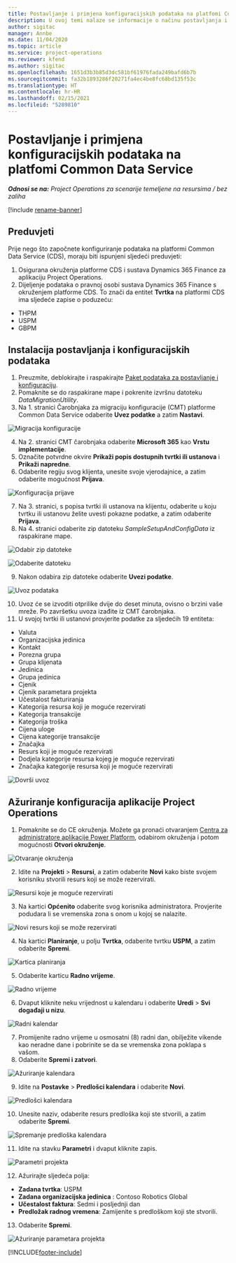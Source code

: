 ```yaml
---
title: Postavljanje i primjena konfiguracijskih podataka na platfomi Common Data Service
description: U ovoj temi nalaze se informacije o načinu postavljanja i primjene konfiguracijskih podataka u aplikaciji Project Operations.
author: sigitac
manager: Annbe
ms.date: 11/04/2020
ms.topic: article
ms.service: project-operations
ms.reviewer: kfend
ms.author: sigitac
ms.openlocfilehash: 1651d3b3b85d3dc581bf61976fada249bafd6b7b
ms.sourcegitcommit: fa32b1893286f20271fa4ec4be8fc68bd135f53c
ms.translationtype: HT
ms.contentlocale: hr-HR
ms.lasthandoff: 02/15/2021
ms.locfileid: "5289810"
---
```

# <a name="set-up-and-apply-configuration-data-in-the-common-data-service"></a>Postavljanje i primjena konfiguracijskih podataka na platfomi Common Data Service 

_**Odnosi se na:** Project Operations za scenarije temeljene na resursima / bez zaliha_

[!include [rename-banner](~/includes/cc-data-platform-banner.md)]

## <a name="prerequisites"></a>Preduvjeti

Prije nego što započnete konfiguriranje podataka na platformi Common Data Service (CDS), moraju biti ispunjeni sljedeći preduvjeti:

1.  Osigurana okruženja platforme CDS i sustava Dynamics 365 Finance za aplikaciju Project Operations.
2.  Dijeljenje podataka o pravnoj osobi sustava Dynamics 365 Finance s okruženjem platforme CDS. To znači da entitet **Tvrtka** na platformi CDS ima sljedeće zapise o poduzeću:
  - THPM
  - USPM
  - GBPM

## <a name="install-setup-and-configuration-data"></a>Instalacija postavljanja i konfiguracijskih podataka

1. Preuzmite, deblokirajte i raspakirajte [Paket podataka za postavljanje i konfiguraciju](https://download.microsoft.com/download/1/3/4/1349369c-6209-42b7-b3b4-5be0e67cacd8/ProjOpsSampleSetupData-%20Integrated%20UR1.zip).
2. Pomaknite se do raspakirane mape i pokrenite izvršnu datoteku *DataMigrationUtility*.
3. Na 1. stranici Čarobnjaka za migraciju konfiguracije (CMT) platforme Common Data Service odaberite **Uvez podatke** a zatim **Nastavi**.

![Migracija konfiguracije](./media/1ConfigurationMigration.png)

4. Na 2. stranici CMT čarobnjaka odaberite **Microsoft 365** kao **Vrstu implementacije**.
5. Označite potvrdne okvire **Prikaži popis dostupnih tvrtki ili ustanova** i **Prikaži napredne**.
6. Odaberite regiju svog klijenta, unesite svoje vjerodajnice, a zatim odaberite mogućnost **Prijava**.

![Konfiguracija prijave](./media/2ConfigurationSignin.png)

7. Na 3. stranici, s popisa tvrtki ili ustanova na klijentu, odaberite u koju tvrtku ili ustanovu želite uvesti pokazne podatke, a zatim odaberite **Prijava**.
8. Na 4. stranici odaberite zip datoteku *SampleSetupAndConfigData* iz raspakirane mape.

![Odabir zip datoteke](./media/3ZipFile.png)

![Odaberite datoteku](./media/4SelectAFile.png)

9. Nakon odabira zip datoteke odaberite **Uvezi podatke**.

![Uvoz podataka](./media/5ImportData.png)

10. Uvoz će se izvoditi otprilike dvije do deset minuta, ovisno o brzini vaše mreže. Po završetku uvoza izađite iz CMT čarobnjaka. 
11. U svojoj tvrtki ili ustanovi provjerite podatke za sljedećih 19 entiteta:

  - Valuta
  - Organizacijska jedinica
  - Kontakt
  - Porezna grupa
  - Grupa klijenata
  - Jedinica
  - Grupa jedinica
  - Cjenik
  - Cjenik parametara projekta
  - Učestalost fakturiranja
  - Kategorija resursa koji je moguće rezervirati
  - Kategorija transakcije
  - Kategorija troška
  - Cijena uloge
  - Cijena kategorije transakcije
  - Značajka
  - Resurs koji je moguće rezervirati
  - Dodjela kategorije resursa kojeg je moguće rezervirati
  - Značajka kategorije resursa koji je moguće rezervirati

![Dovrši uvoz](./media/6CompleteImport.png)

## <a name="update-project-operations-configurations"></a>Ažuriranje konfiguracija aplikacije Project Operations

1. Pomaknite se do CE okruženja. Možete ga pronaći otvaranjem [Centra za administratore aplikacije Power Platform](https://admin.powerplatform.microsoft.com/environments), odabirom okruženja i potom mogućnosti **Otvori okruženje**. 

![Otvaranje okruženja](./media/7OpenEnvironment.png)

2. Idite na **Projekti** > **Resursi**, a zatim odaberite **Novi** kako biste svojem korisniku stvorili resurs koji se može rezervirati.

![Resursi koje je moguće rezervirati](./media/8BookableResources.png)

3. Na kartici **Općenito** odaberite svog korisnika administratora. Provjerite podudara li se vremenska zona s onom u kojoj se nalazite. 

![Novi resurs koji se može rezervirati](./media/9NewBookableResource.png)

4. Na kartici **Planiranje**, u polju **Tvrtka**, odaberite tvrtku **USPM**, a zatim odaberite **Spremi**. 

![Kartica planiranja](./media/10SchedulingTab.png)

5. Odaberite karticu **Radno vrijeme**.  

![Radno vrijeme](./media/11WorkHours.png)

6. Dvaput kliknite neku vrijednost u kalendaru i odaberite **Uredi** > **Svi događaji u nizu**. 

![Radni kalendar](./media/12WorkCalendar.png)

7. Promijenite radno vrijeme u osmosatni (8) radni dan, obilježite vikende kao neradne dane i pobrinite se da se vremenska zona poklapa s vašom. 
8. Odaberite **Spremi i zatvori**.

![Ažuriranje kalendara](./media/13UpdateCalendar.png)

9. Idite na **Postavke** > **Predlošci kalendara** i odaberite **Novi**.
 
 ![Predlošci kalendara](./media/14CalendarTemplates.png)
 
 10. Unesite naziv, odaberite resurs predloška koji ste stvorili, a zatim odaberite **Spremi**. 
 
 ![Spremanje predloška kalendara](./media/15SaveCalendarTemplate.png)
 
 11. Idite na stavku **Parametri** i dvaput kliknite zapis. 
 
 ![Parametri projekta](./media/16ProjectParameters.png)
 
12. Ažurirajte sljedeća polja:

 - **Zadana tvrtka**: USPM
 - **Zadana organizacijska jedinica** : Contoso Robotics Global
 - **Učestalost faktura**: Sedmi i posljednji dan
 - **Predložak radnog vremena**: Zamijenite s predloškom koji ste stvorili.

13. Odaberite **Spremi**. 

![Ažuriranje parametara projekta](./media/17UpdatedProjectParameters.png)


[!INCLUDE[footer-include](../includes/footer-banner.md)]